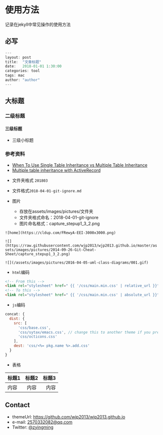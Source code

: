 # 使用方法

记录在jekyll中常见操作的使用方法

## 必写
```js
---
layout: post
title:  "文章标题"
date:   2018-01-01 1:30:00
categories: tool
tags: mac
author: "author"
---
```
## 大标题
### 二级标题
#### 三级标题
- 三级小标题

### 参考资料

* [When To Use Single Table Inheritance vs Multiple Table Inheritance](https://medium.com/@User3141592/when-to-use-single-table-inheritance-vs-multiple-table-inheritance-db7e9733ae2e)
* [Multiple table inheritance with ActiveRecord](http://hakunin.com/mti)


- 文件夹格式 `201803`

- 文件格式`2018-04-01-git-ignore.md`


- 图片
    - 存放在assets/images/pictures/文件夹
    - 文件夹格式命名：2018-04-01-git-ignore
    - 图片命名格式：capture_stepup1_3_2.png

`![home](https://cldup.com/FRewyA-EEI-3000x3000.png)`

`![](https://raw.githubusercontent.com/wjp2013/wjp2013.github.io/master/assets/images/pictures/2014-09-26-Git-Cheat-Sheet/capture_stepup1_3_2.png)`

`![](/assets/images/pictures/2016-04-05-uml-class-diagrams/001.gif)`

- `html`编码

```html
<!-- From this -->
<link rel="stylesheet" href=" {{ '/css/main.min.css' | relative_url }}" type="text/css" />
<!-- To this -->
<link rel="stylesheet" href=" {{ '/css/main.min.css' | absolute_url }}" type="text/css" />
```

- `js`编码

```js
concat: {
  dist: {
    src: [
      'css/base.css',
      'css/sytax/emacs.css', // change this to another theme if you prefer, like vim.css and run grunt
      'css/octicons.css'
    ],
    dest: 'css/<%= pkg.name %>.add.css'
  }
}
```

- 表格

标题1|标题2|标题3
---|:--:|---:
内容|内容|内容



## Contact

* themeUrl: https://github.com/wjp2013/wjp2013.github.io
* e-mail: 2570332082@qq.com
* Twitter: [@zyingming](https://github.com/zyingming)


